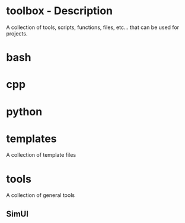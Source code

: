 # toolbox - Description

A collection of tools, scripts, functions, files, etc... that can be used for projects.

# bash

# cpp

# python

# templates

A collection of template files

# tools

A collection of general tools

## SimUI

